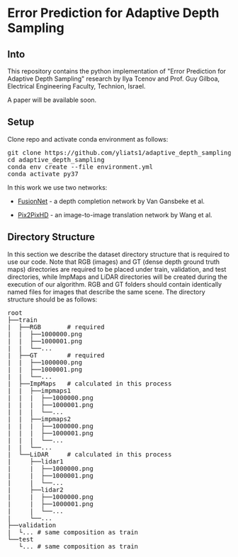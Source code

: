 # Error Prediction for Adaptive Depth Sampling
## Into
This repository contains the python implementation of "Error Prediction for Adaptive Depth Sampling" research by Ilya Tcenov and Prof. Guy Gilboa, Electrical Engineering Faculty, Technion, Israel.

A paper will be available soon.

## Setup
Clone repo and activate conda environment as follows:
<pre>
git clone https://github.com/yliats1/adaptive_depth_sampling.git
cd adaptive_depth_sampling
conda env create --file environment.yml
conda activate py37
</pre>

In this work we use two networks:

* [FusionNet](https://github.com/wvangansbeke/Sparse-Depth-Completion) - a depth completion network by Van Gansbeke et al.

* [Pix2PixHD](https://github.com/NVIDIA/pix2pixHD) - an image-to-image translation network by Wang et al.


## Directory Structure
In this section we describe the dataset directory structure that is required to use our code. Note that RGB (images) and GT (dense depth ground truth maps) directories are required to be placed under train, validation, and test directories, while ImpMaps and LiDAR directories will be created during the execution of our algorithm. RGB and GT folders should contain identically named files for images that describe the same scene. The directory structure should be as follows:
<pre>
root
├──train
|  ├──RGB       # required
|  |  ├──1000000.png
|  |  ├──1000001.png
|  |  └──...
|  ├──GT        # required
|  |  ├──1000000.png
|  |  ├──1000001.png
|  |  └──...     
|  ├──ImpMaps   # calculated in this process
|  |  ├──impmaps1
|  |  |  ├──1000000.png
|  |  |  ├──1000001.png
|  |  |  └──...
|  |  ├──impmaps2
|  |  |  ├──1000000.png
|  |  |  ├──1000001.png
|  |  |  └──...
|  |  └──...
|  └──LiDAR     # calculated in this process
|     ├──lidar1
|     |  ├──1000000.png
|     |  ├──1000001.png
|     |  └──...
|     ├──lidar2
|     |  ├──1000000.png
|     |  ├──1000001.png
|     |  └──...
|     └──...
├──validation
|  └... # same composition as train
└──test
   └... # same composition as train
</pre>

